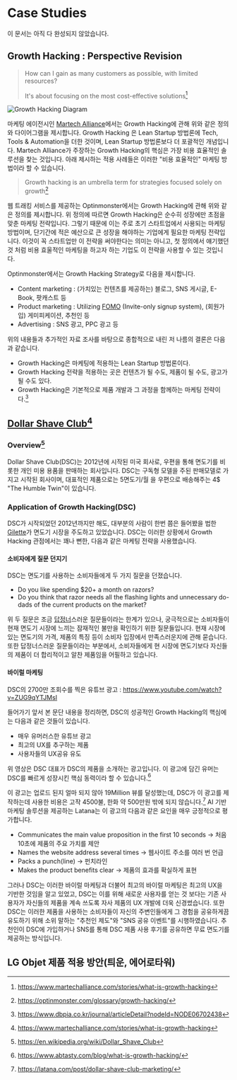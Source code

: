 # Case Studies

이 문서는 아직 다 완성되지 않았습니다. 

## Growth Hacking : Perspective Revision

> How can I gain as many customers as possible, with limited resources?
>
> It's about focusing on the most cost-effective solutions[^1]

![Growth Hacking Diagram](https://mk0growwithwardv0p9t.kinstacdn.com/wp-content/uploads/2019/03/wat-is-growth-hacking-venn-diagram.png)

마케팅 에이전시인 [Martech Alliance](https://www.martechalliance.com/about-us)에서는 Growth Hacking에 관해 위와 같은 정의와 다이어그램을 제시합니다. Growth Hacking 은 Lean Startup 방법론에 Tech, Tools & Automation을 더한 것이며, Lean Startup 방법론보다 더 포괄적인 개념입니다. Martech Alliance가 주장하는 Growth Hacking의 핵심은 가장 비용 효율적인 솔루션을 찾는 것입니다. 아래 제시하는 적용 사례들은 이러한 "비용 효율적인" 마케팅 방법이라 할 수 있습니다.

> Growth hacking is an umbrella term for strategies focused solely on growth[^6]

웹 트래킹 서비스를 제공하는 Optinmonster에서는 Growth Hacking에 관해 위와 같은 정의를 제시합니다. 위 정의에 따르면 Growth Hacking은 순수히 성장에만 초점을 맞춘 마케팅 전략입니다. 그렇기 때문에 이는 주로 초기 스타트업에서 사용되는 마케팅 방법이며, 단기간에 적은 예산으로 큰 성장을 해야하는 기업에게 필요한 마케팅 전략입니다. 이것이 꼭 스타트업만 이 전략을 써야한다는 의미는 아니고, 첫 정의에서 얘기했던 것 처럼 비용 효울적인 마케팅을 하고자 하는 기업도 이 전략을 사용할 수 있는 것입니다.

Optinmonster에서는 Growth Hacking Strategy로 다음을 제시합니다.

- Content marketing : (가치있는 컨텐츠를 제공하는) 블로그, SNS 게시글, E-Book, 팟캐스트 등
- Product marketing : Utilizing [FOMO](https://ko.wikipedia.org/wiki/%ED%8F%AC%EB%AA%A8) (Invite-only signup system), (회원가입) 게미피케이션, 추천인 등
- Advertising : SNS 광고, PPC 광고 등

위의 내용들과 추가적인 자료 조사를 바탕으로 종합적으로 내린 저 나름의 결론은 다음과 같습니다.

- Growth Hacking은 마케팅에 적용하는 Lean Startup 방법론이다.
- Growth Hacking 전략을 적용하는 곳은 컨텐츠가 될 수도, 제품이 될 수도, 광고가 될 수도 있다.
- Growth Hacking은 기본적으로 제품 개발과 그 과정을 함께하는 마케팅 전략이다.[^7]

## [Dollar Shave Club](https://www.dollarshaveclub.com/)[^1]

### Overview[^2]

Dollar Shave Club(DSC)는 2012년에 시작된 미국 회사로, 우편을 통해 면도기를 비롯한 개인 미용 용품을 판매하는 회사입니다. DSC는 구독형 모델을 주된 판매모델로 가지고 시작된 회사이며, 대표적인 제품으로는 5면도기/월 을 우편으로 배송해주는 4$ "The Humble Twin"이 있습니다.

### Application of Growth Hacking(DSC)

DSC가 시작되었던 2012년까지만 해도, 대부분의 사람이 한번 쯤은 들어봤을 법한 [Gilette](https://gillette.com/)가 면도기 시장을 주도하고 있었습니다. DSC는 이러한 상황에서 Growth Hacking 관점에서는 꽤나 뻔한, 다음과 같은 마케팅 전략을 사용했습니다.

#### 소비자에게 질문 던지기

DSC는 면도기를 사용하는 소비자들에게 두 가지 질문을 던졌습니다.

- Do you like spending $20+ a month on razors?
- Do you think that razor needs all the flashing lights and unnecessary do-dads of the current products on the market?

위 두 질문은 조금 [답정너](https://namu.wiki/w/%EB%8B%B5%EC%A0%95%EB%84%88)스러운 질문들이라는 한계가 있으나, 궁극적으로는 소비자들이 현재 면도기 시장에 느끼는 잠재적인 불만을 확인하기 위한 질문들입니다. 현재 시장에 있는 면도기의 가격, 제품의 특징 등이 소비자 입장에서 만족스러운지에 관해 묻습니다. 또한 답정너스러운 질문들이라는 부분에서, 소비자들에게 현 시장에 면도기보다 자신들의 제품이 더 합리적이고 알찬 제품임을 어필하고 있습니다.

#### 바이럴 마케팅

DSC의 2700만 조회수를 찍은 유튜브 광고 : <https://www.youtube.com/watch?v=ZUG9qYTJMsI>

들어가기 앞서 본 문단 내용을 정리하면, DSC의 성공적인 Growth Hacking의 핵심에는 다음과 같은 것들이 있습니다.

- 매우 유머러스한 유튜브 광고
- 최고의 UX를 추구하는 제품
- 사용자들의 UX공유 유도

위 영상은 DSC 대표가 DSC의 제품을 소개하는 광고입니다.
이 광고에 담긴 유머는 DSC를 빠르게 성장시킨 핵심 동력이라 할 수 있습니다.[^4]

이 광고는 업로드 된지 얼마 되지 않아 19Million 뷰를 달성했는데, DSC가 이 광고를 제작하는데 사용한 비용은 고작 4500불, 한화 약 500만원 밖에 되지 않습니다.[^5]
AI 기반 마케팅 솔루션을 제공하는 Latana는 이 광고의 다음과 같은 요인을 매우 긍정적으로 평가합니다.

- Communicates the main value proposition in the first 10 seconds -> 처음 10초에 제품의 주요 가치를 제안
- Names the website address several times -> 웹사이트 주소를 여러 번 언급
- Packs a punch(line) -> 펀치라인
- Makes the product benefits clear -> 제품의 효과를 확실하게 표현

그러나 DSC는 이러한 바이럴 마케팅과 더불어 최고의 바이럴 마케팅은 최고의 UX을 기반한 것임을 알고 있었고, DSC는 이를 위해 새로운 사용자를 얻는 것 보다는 기존 사용자가 자신들의 제품을 계속 쓰도록 자사 제품의 UX 개발에 더욱 신경썼습니다.
또한 DSC는 이러한 제품을 사용하는 소비자들이 자신의 주변인들에게 그 경험을 공유하게끔 유도하기 위해 소위 말하는 "추천인 제도"와 "SNS 공유 이벤트"를 시행하였습니다. 추천인이 DSC에 가입하거나 SNS를 통해 DSC 제품 사용 후기를 공유하면 무료 면도기를 제공하는 방식입니다.

## LG Objet 제품 적용 방안(틔운, 에어로타워)

[^1]: <https://www.martechalliance.com/stories/what-is-growth-hacking>
[^2]: <https://en.wikipedia.org/wiki/Dollar_Shave_Club>
[^3]: <https://ko.wikipedia.org/wiki/%ED%85%8C%EC%8A%AC%EB%9D%BC_(%EA%B8%B0%EC%97%85)>
[^4]: <https://www.abtasty.com/blog/what-is-growth-hacking/>
[^5]: <https://latana.com/post/dollar-shave-club-marketing/>
[^6]: <https://optinmonster.com/glossary/growth-hacking/>
[^7]: <https://www.dbpia.co.kr/journal/articleDetail?nodeId=NODE06702438>
